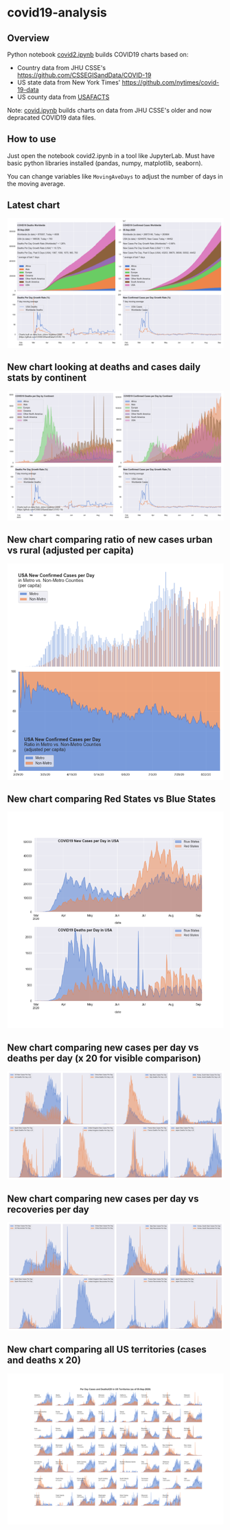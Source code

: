 # covid19-analysis

## Overview
Python notebook [covid2.ipynb](https://github.com/danlaw/covid19-analysis/blob/master/covid2.ipynb) builds COVID19 charts based on:
* Country data from JHU CSSE's https://github.com/CSSEGISandData/COVID-19
* US state data from New York Times' https://github.com/nytimes/covid-19-data
* US county data from [USAFACTS](https://usafacts.org/visualizations/coronavirus-covid-19-spread-map/)

Note: [covid.ipynb](https://github.com/danlaw/covid19-analysis/blob/master/covid.ipynb) builds charts on data from JHU CSSE's older and now depracated COVID19 data files.

## How to use
Just open the notebook covid2.ipynb in a tool like JupyterLab. Must have basic python libraries installed (pandas, numpy, matplotlib, seaborn).

You can change variables like ``MovingAveDays`` to adjust the number of days in the moving average.

## Latest chart
![Latest chart](charts/20200905-covid19-chart.png)

## New chart looking at deaths and cases daily stats by continent
![Comparison chart](charts/20200905-covid19-chart-perday.png)

## New chart comparing ratio of new cases urban vs rural (adjusted per capita)
![Urban rural per capita chart](charts/20200905-US-counties-urban-vs-rural-per-capita.png)

## New chart comparing Red States vs Blue States
![Red vs Blue chart](charts/20200905-compare-daily-red-vs-blue-states.png)

## New chart comparing new cases per day vs deaths per day (x 20 for visible comparison)
![Comparison chart](charts/20200905-comparison-chart.png)

## New chart comparing new cases per day vs recoveries per day
![Recovery chart](charts/20200905-comparison-recovery-chart.png)

## New chart comparing all US territories (cases and deaths x 20)
![Territories chart](charts/20200905-compare-US-territories.png)

